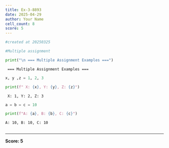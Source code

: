 ```yaml
---
title: Ex-3-8893
date: 2025-04-29
author: Your Name
cell_count: 8
score: 5
---
```


```python
#created at 20250325
```


```python
#Multiple assignment
```


```python
print("\n === Multiple Assignment Examples ===")
```

    
     === Multiple Assignment Examples ===



```python
x, y ,z = 1, 2, 3
```


```python
print(f" X: {x}, Y: {y}, Z: {z}")
```

     X: 1, Y: 2, Z: 3



```python
a = b = c = 10
```


```python
print(f"A: {a}, B: {b}, C: {c}")
```

    A: 10, B: 10, C: 10



```python

```


---
**Score: 5**